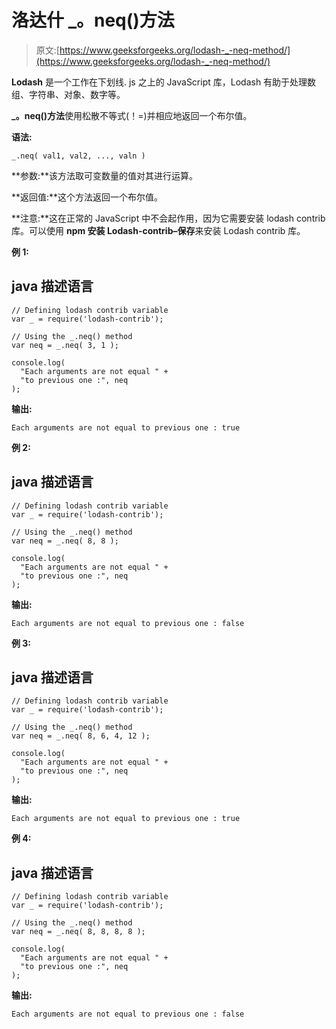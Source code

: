 # 洛达什 _。neq()方法

> 原文:[https://www.geeksforgeeks.org/lodash-_-neq-method/](https://www.geeksforgeeks.org/lodash-_-neq-method/)

**Lodash** 是一个工作在下划线. js 之上的 JavaScript 库，Lodash 有助于处理数组、字符串、对象、数字等。

**_。neq()方法**使用松散不等式(！=)并相应地返回一个布尔值。

**语法:**

```
_.neq( val1, val2, ..., valn )
```

**参数:**该方法取可变数量的值对其进行运算。

**返回值:**这个方法返回一个布尔值。

**注意:**这在正常的 JavaScript 中不会起作用，因为它需要安装 lodash contrib 库。可以使用 **npm 安装 Lodash-contrib–保存**来安装 Lodash contrib 库。

**例 1:**

## java 描述语言

```
// Defining lodash contrib variable 
var _ = require('lodash-contrib'); 

// Using the _.neq() method
var neq = _.neq( 3, 1 ); 

console.log(
  "Each arguments are not equal " +
  "to previous one :", neq
);
```

**输出:**

```
Each arguments are not equal to previous one : true
```

**例 2:**

## java 描述语言

```
// Defining lodash contrib variable 
var _ = require('lodash-contrib'); 

// Using the _.neq() method
var neq = _.neq( 8, 8 );

console.log(
  "Each arguments are not equal " +
  "to previous one :", neq
);
```

**输出:**

```
Each arguments are not equal to previous one : false
```

**例 3:**

## java 描述语言

```
// Defining lodash contrib variable 
var _ = require('lodash-contrib'); 

// Using the _.neq() method
var neq = _.neq( 8, 6, 4, 12 ); 

console.log(
  "Each arguments are not equal " +
  "to previous one :", neq
);
```

**输出:**

```
Each arguments are not equal to previous one : true
```

**例 4:**

## java 描述语言

```
// Defining lodash contrib variable 
var _ = require('lodash-contrib'); 

// Using the _.neq() method
var neq = _.neq( 8, 8, 8, 8 );

console.log(
  "Each arguments are not equal " +
  "to previous one :", neq
);
```

**输出:**

```
Each arguments are not equal to previous one : false
```